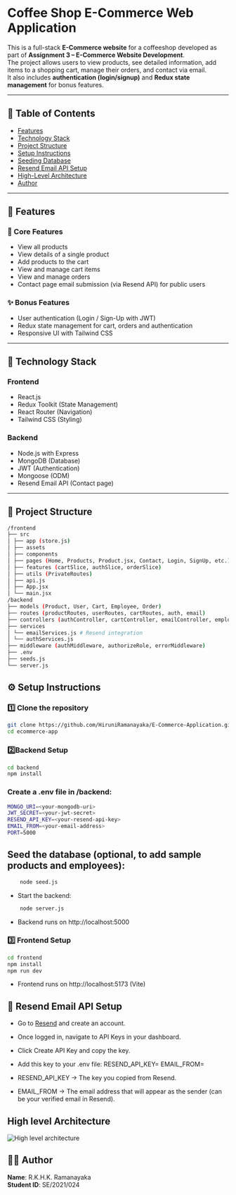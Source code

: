 # Coffee Shop E-Commerce Web Application

This is a full-stack **E-Commerce website** for a coffeeshop developed as part of **Assignment 3 – E-Commerce Website Development**.  
The project allows users to view products, see detailed information, add items to a shopping cart, manage their orders, and contact via email.  
It also includes **authentication (login/signup)** and **Redux state management** for bonus features.

---

## 📌 Table of Contents
- [Features](#-features)  
- [Technology Stack](#-technology-stack)  
- [Project Structure](#-project-structure)  
- [Setup Instructions](#-setup-instructions)  
- [Seeding Database](#-seeding-database)  
- [Resend Email API Setup](#-resend-email-api-setup)  
- [High-Level Architecture](#-high-level-architecture)  
- [Author](#-author)  

---

## 📌 Features

### 🛒 Core Features
- View all products
- View details of a single product
- Add products to the cart
- View and manage cart items
- View and manage orders
- Contact page email submission (via Resend API) for public users

### ✨ Bonus Features
- User authentication (Login / Sign-Up with JWT)
- Redux state management for cart, orders and authentication
- Responsive UI with Tailwind CSS

---

## 🔧 Technology Stack

### Frontend
- React.js
- Redux Toolkit (State Management)
- React Router (Navigation)
- Tailwind CSS (Styling)

### Backend
- Node.js with Express
- MongoDB (Database)
- JWT (Authentication)
- Mongoose (ODM)
- Resend Email API (Contact page)

---

## 📂 Project Structure
```bash
/frontend
├── src
│ ├── app (store.js)
│ ├── assets
│ ├── components
│ ├── pages (Home, Products, Product.jsx, Contact, Login, SignUp, etc.)
│ ├── features (cartSlice, authSlice, orderSlice)
│ ├── utils (PrivateRoutes)
│ ├── api.js
│ ├── App.jsx
│ └── main.jsx
/backend
├── models (Product, User, Cart, Employee, Order)
├── routes (productRoutes, userRoutes, cartRoutes, auth, email)
├── controllers (authController, cartController, emailController, employeeController, orderController, productController)
├── services
│ └── emailServices.js # Resend integration
│ └── authServices.js
├── middleware (authMiddleware, authorizeRole, errorMiddleware)
├── .env
├── seeds.js 
└── server.js
```

## ⚙️ Setup Instructions

### 1️⃣ Clone the repository
```bash
git clone https://github.com/HiruniRamanayaka/E-Commerce-Application.git
cd ecommerce-app
```

### 2️⃣Backend Setup
```bash
cd backend
npm install
```

### Create a .env file in /backend:
```bash
MONGO_URI=<your-mongodb-uri>
JWT_SECRET=<your-jwt-secret>
RESEND_API_KEY=<your-resend-api-key>
EMAIL_FROM=<your-email-address>
PORT=5000
```

## Seed the database (optional, to add sample products and employees):
```bash
    node seed.js
```

- Start the backend:
```bash
    node server.js
```

- Backend runs on http://localhost:5000

### 3️⃣ Frontend Setup
```bash
cd frontend
npm install
npm run dev
```

- Frontend runs on http://localhost:5173 (Vite)

## 🔑 Resend Email API Setup

- Go to [Resend](https://resend.com/) and create an account.
- Once logged in, navigate to API Keys in your dashboard.
- Click Create API Key and copy the key.
- Add this key to your .env file:
    RESEND_API_KEY=<your-resend-api-key>
    EMAIL_FROM=<your-email-address>

- RESEND_API_KEY → The key you copied from Resend.
- EMAIL_FROM → The email address that will appear as the sender (can be your verified email in Resend).

## High level Architecture
![High level architecture](https://res.cloudinary.com/dgjs19uyt/image/upload/v1758131444/High-Level_Architectural_Diagram_ctthcp.jpg)

## 👩‍💻 Author
**Name**: R.K.H.K. Ramanayaka  
**Student ID**: SE/2021/024  